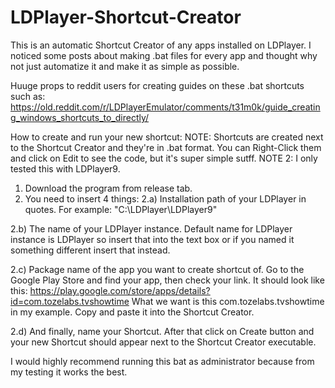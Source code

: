 # LDPlayer-Shortcut-Creator
This is an automatic Shortcut Creator of any apps installed on LDPlayer. I noticed some posts about making .bat files for every app and thought why not just automatize it and make it as simple as possible.

Huuge props to reddit users for creating guides on these .bat shortcuts such as: https://old.reddit.com/r/LDPlayerEmulator/comments/t31m0k/guide_creating_windows_shortcuts_to_directly/

How to create and run your new shortcut:
NOTE: Shortcuts are created next to the Shortcut Creator and they're in .bat format. You can Right-Click them and click on Edit to see the code, but it's super simple sutff.
NOTE 2: I only tested this with LDPlayer9.

1. Download the program from release tab.
2. You need to insert 4 things:
2.a) Installation path of your LDPlayer in quotes. For example: "C:\LDPlayer\LDPlayer9\"

2.b) The name of your LDPlayer instance. Default name for LDPlayer instance is LDPlayer so insert that into the text box or if you named it something different insert that instead.
  
2.c) Package name of the app you want to create shortcut of. Go to the Google Play Store and find your app, then check your link. It should look like this:
  https://play.google.com/store/apps/details?id=com.tozelabs.tvshowtime
     What we want is this com.tozelabs.tvshowtime in my example. Copy and paste it into the Shortcut Creator.
     
2.d) And finally, name your Shortcut. After that click on Create button and your new Shortcut should appear next to the Shortcut Creator executable.
  
I would highly recommend running this bat as administrator because from my testing it works the best.
